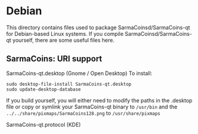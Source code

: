 
Debian
====================
This directory contains files used to package SarmaCoinsd/SarmaCoins-qt
for Debian-based Linux systems. If you compile SarmaCoinsd/SarmaCoins-qt yourself, there are some useful files here.

## SarmaCoins: URI support ##


SarmaCoins-qt.desktop  (Gnome / Open Desktop)
To install:

	sudo desktop-file-install SarmaCoins-qt.desktop
	sudo update-desktop-database

If you build yourself, you will either need to modify the paths in
the .desktop file or copy or symlink your SarmaCoins-qt binary to `/usr/bin`
and the `../../share/pixmaps/SarmaCoins128.png` to `/usr/share/pixmaps`

SarmaCoins-qt.protocol (KDE)

